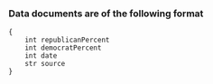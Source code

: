 ### Data documents are of the following format
```
{
    int republicanPercent
    int democratPercent
    int date
    str source
}
```
